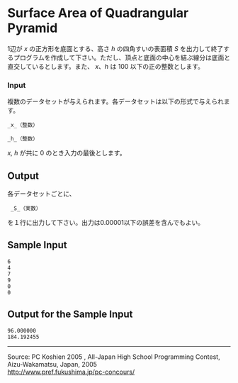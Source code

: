 #  Surface Area of Quadrangular Pyramid

1辺が _x_ の正方形を底面とする、高さ _h_ の四角すいの表面積 _S_ を出力して終了するプログラムを作成して下さい。ただし、頂点と底面の中心を結ぶ線分は底面と直交しているとします。また、 _x_、_h_ は 100 以下の正の整数とします。

### Input

複数のデータセットが与えられます。各データセットは以下の形式で与えられます。

    _x_（整数）  

    _h_（整数）

_x, h_ が共に 0 のとき入力の最後とします。

## Output

各データセットごとに、

     _S_（実数）

を１行に出力して下さい。出力は0.00001以下の誤差を含んでもよい。

## Sample Input

    6
    4
    7
    9
    0
    0

## Output for the Sample Input

    96.000000
    184.192455

* * *

Source: PC Koshien 2005 , All-Japan High School Programming Contest, Aizu-Wakamatsu, Japan, 2005   
<http://www.pref.fukushima.jp/pc-concours/>